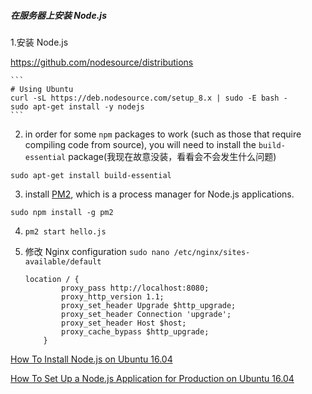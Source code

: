 ##### 在服务器上安装 Node.js

1.安装 Node.js

   https://github.com/nodesource/distributions 

	```
	# Using Ubuntu
	curl -sL https://deb.nodesource.com/setup_8.x | sudo -E bash -
	sudo apt-get install -y nodejs
	```

   2. in order for some `npm` packages to work (such as those that require compiling code from source), you will need to install the `build-essential` package(我现在故意没装，看看会不会发生什么问题)

  ```
  sudo apt-get install build-essential
  ```

   3. install [PM2](http://pm2.keymetrics.io/), which is a process manager for Node.js applications.

  ```
  sudo npm install -g pm2
  ```

   4. `pm2 start hello.js`

   5. 修改 Nginx configuration `sudo nano /etc/nginx/sites-available/default`

      ```
      location / {
              proxy_pass http://localhost:8080;
              proxy_http_version 1.1;
              proxy_set_header Upgrade $http_upgrade;
              proxy_set_header Connection 'upgrade';
              proxy_set_header Host $host;
              proxy_cache_bypass $http_upgrade;
          }
      ```

      

[How To Install Node.js on Ubuntu 16.04](https://www.digitalocean.com/community/tutorials/how-to-install-node-js-on-ubuntu-16-04)

[How To Set Up a Node.js Application for Production on Ubuntu 16.04](https://www.digitalocean.com/community/tutorials/how-to-set-up-a-node-js-application-for-production-on-ubuntu-16-04)

